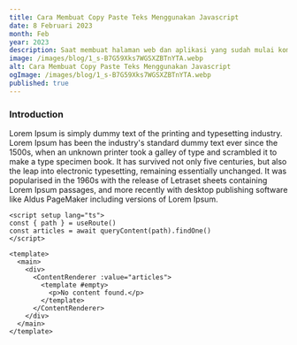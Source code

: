 ```yaml
---
title: Cara Membuat Copy Paste Teks Menggunakan Javascript
date: 8 Februari 2023
month: Feb
year: 2023
description: Saat membuat halaman web dan aplikasi yang sudah mulai kompleks, terkadang kita ingin menambahkan fitur copy paste
image: /images/blog/1_s-B7G59Xks7WGSXZBTnYTA.webp
alt: Cara Membuat Copy Paste Teks Menggunakan Javascript
ogImage: /images/blog/1_s-B7G59Xks7WGSXZBTnYTA.webp
published: true
---
```


### Introduction

Lorem Ipsum is simply dummy text of the printing and typesetting industry. Lorem Ipsum has been the industry's standard dummy text ever since the 1500s, when an unknown printer took a galley of type and scrambled it to make a type specimen book. It has survived not only five centuries, but also the leap into electronic typesetting, remaining essentially unchanged. It was popularised in the 1960s with the release of Letraset sheets containing Lorem Ipsum passages, and more recently with desktop publishing software like Aldus PageMaker including versions of Lorem Ipsum.

```vue
<script setup lang="ts">
const { path } = useRoute()
const articles = await queryContent(path).findOne()
</script>

<template>
  <main>
    <div>
      <ContentRenderer :value="articles">
        <template #empty>
          <p>No content found.</p>
        </template>
      </ContentRenderer>
    </div>
  </main>
</template>
```
